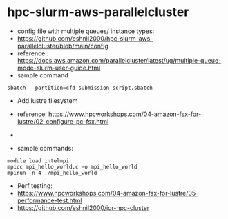# hpc-slurm-aws-parallelcluster

* config file with multiple queues/ instance types:
* https://github.com/eshnil2000/hpc-slurm-aws-parallelcluster/blob/main/config
* reference : https://docs.aws.amazon.com/parallelcluster/latest/ug/multiple-queue-mode-slurm-user-guide.html
* sample command
```
sbatch --partition=cfd submission_script.sbatch
```
* Add lustre filesystem
* reference: https://www.hpcworkshops.com/04-amazon-fsx-for-lustre/02-configure-pc-fsx.html
* 

* sample commands:
```
module load intelmpi
mpicc mpi_hello_world.c -o mpi_hello_world
mpirun -n 4 ./mpi_hello_world
```
   
* Perf testing:
* https://www.hpcworkshops.com/04-amazon-fsx-for-lustre/05-performance-test.html
* https://github.com/eshnil2000/ior-hpc-cluster
